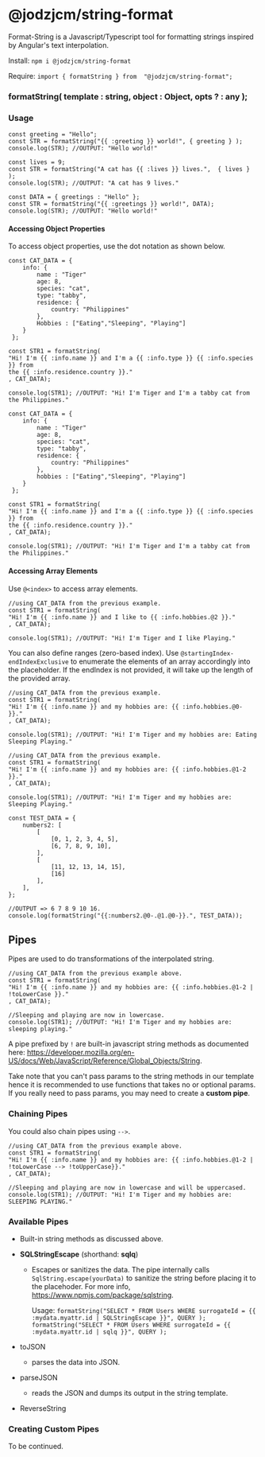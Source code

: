 
# @jodzjcm/string-format
Format-String is a Javascript/Typescript tool for formatting strings inspired by Angular's text interpolation.


Install:
`npm i @jodzjcm/string-format`

Require:
``import { formatString } from  "@jodzjcm/string-format";``


### formatString( template : string, object : Object, opts ? : any );

### Usage

````
const greeting = "Hello";
const STR = formatString("{{ :greeting }} world!", { greeting } );
console.log(STR); //OUTPUT: "Hello world!"
````

````
const lives = 9;
const STR = formatString("A cat has {{ :lives }} lives.",  { lives } );
console.log(STR); //OUTPUT: "A cat has 9 lives."
````

````
const DATA = { greetings : "Hello" };
const STR = formatString("{{ :greetings }} world!", DATA);
console.log(STR); //OUTPUT: "Hello world!"
````

#### Accessing Object Properties
To access object properties, use the dot notation as shown below.

````
const CAT_DATA = { 
	info: {
		name : "Tiger"
		age: 8,
		species: "cat",
		type: "tabby",
		residence: {
			country: "Philippines"
		},
		Hobbies : ["Eating","Sleeping", "Playing"]
	}
 };
 
const STR1 = formatString(
"Hi! I'm {{ :info.name }} and I'm a {{ :info.type }} {{ :info.species }} from 
the {{ :info.residence.country }}."
, CAT_DATA);

console.log(STR1); //OUTPUT: "Hi! I'm Tiger and I'm a tabby cat from the Philippines."
````

````
const CAT_DATA = { 
	info: {
		name : "Tiger"
		age: 8,
		species: "cat",
		type: "tabby",
		residence: {
			country: "Philippines"
		},
		hobbies : ["Eating","Sleeping", "Playing"]
	}
 };
 
const STR1 = formatString(
"Hi! I'm {{ :info.name }} and I'm a {{ :info.type }} {{ :info.species }} from 
the {{ :info.residence.country }}."
, CAT_DATA);

console.log(STR1); //OUTPUT: "Hi! I'm Tiger and I'm a tabby cat from the Philippines."
````

#### Accessing Array Elements

Use `@<index>`  to access array elements.

```
//using CAT_DATA from the previous example.
const STR1 = formatString(
"Hi! I'm {{ :info.name }} and I like to {{ :info.hobbies.@2 }}."
, CAT_DATA);

console.log(STR1); //OUTPUT: "Hi! I'm Tiger and I like Playing."

```

You can also define ranges (zero-based index). Use `@startingIndex-endIndexExclusive` to enumerate the elements of an array accordingly into the placeholder. If the endIndex is not provided, it will take up the length of the provided array.

```
//using CAT_DATA from the previous example.
const STR1 = formatString(
"Hi! I'm {{ :info.name }} and my hobbies are: {{ :info.hobbies.@0- }}."
, CAT_DATA);

console.log(STR1); //OUTPUT: "Hi! I'm Tiger and my hobbies are: Eating Sleeping Playing."

```

```
//using CAT_DATA from the previous example.
const STR1 = formatString(
"Hi! I'm {{ :info.name }} and my hobbies are: {{ :info.hobbies.@1-2 }}."
, CAT_DATA);

console.log(STR1); //OUTPUT: "Hi! I'm Tiger and my hobbies are: Sleeping Playing."

```

```
const TEST_DATA = {
	numbers2: [
		[
			[0, 1, 2, 3, 4, 5],
			[6, 7, 8, 9, 10],
		],
		[
			[11, 12, 13, 14, 15], 
			[16]
		],
	],
};

//OUTPUT => 6 7 8 9 10 16.
console.log(formatString("{{:numbers2.@0-.@1.@0-}}.", TEST_DATA));
```


## Pipes 
Pipes are used to do transformations of the interpolated string.

```
//using CAT_DATA from the previous example above.
const STR1 = formatString(
"Hi! I'm {{ :info.name }} and my hobbies are: {{ :info.hobbies.@1-2 | !toLowerCase }}."
, CAT_DATA);

//Sleeping and playing are now in lowercase.
console.log(STR1); //OUTPUT: "Hi! I'm Tiger and my hobbies are: sleeping playing."

```

A pipe prefixed by `!` are built-in javascript string methods as documented here: https://developer.mozilla.org/en-US/docs/Web/JavaScript/Reference/Global_Objects/String. 

Take note that you can't pass params to the string methods in our template hence it is recommended to use functions that takes no or optional params. If you really need to pass params, you may need to create a **custom pipe**.


### Chaining Pipes
You could also chain pipes using `-->`.
```
//using CAT_DATA from the previous example above.
const STR1 = formatString(
"Hi! I'm {{ :info.name }} and my hobbies are: {{ :info.hobbies.@1-2 | !toLowerCase --> !toUpperCase}}."
, CAT_DATA);

//Sleeping and playing are now in lowercase and will be uppercased.
console.log(STR1); //OUTPUT: "Hi! I'm Tiger and my hobbies are: SLEEPING PLAYING."

```

### Available Pipes
- Built-in string methods as discussed above.

- **SQLStringEscape** (shorthand: **sqlq**)
	- Escapes or sanitizes the data. The pipe internally calls `SqlString.escape(yourData)` to sanitize the string before placing it to the placehoder. For more info, https://www.npmjs.com/package/sqlstring.
	
		Usage: 
		`formatString("SELECT * FROM Users WHERE surrogateId = {{ :mydata.myattr.id | SQLStringEscape }}", QUERY );`
		`formatString("SELECT * FROM Users WHERE surrogateId = {{ :mydata.myattr.id | sqlq }}", QUERY );`
- toJSON
	 - parses the data into JSON.
- parseJSON
	 - reads the JSON and dumps its output in the string template.
- ReverseString

### Creating Custom Pipes

To be continued.

